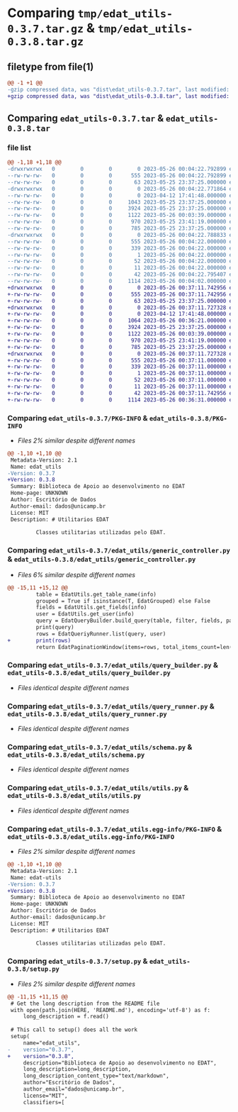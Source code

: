 # Comparing `tmp/edat_utils-0.3.7.tar.gz` & `tmp/edat_utils-0.3.8.tar.gz`

## filetype from file(1)

```diff
@@ -1 +1 @@
-gzip compressed data, was "dist\edat_utils-0.3.7.tar", last modified: Fri May 26 00:04:22 2023, max compression
+gzip compressed data, was "dist\edat_utils-0.3.8.tar", last modified: Fri May 26 00:37:11 2023, max compression
```

## Comparing `edat_utils-0.3.7.tar` & `edat_utils-0.3.8.tar`

### file list

```diff
@@ -1,18 +1,18 @@
-drwxrwxrwx   0        0        0        0 2023-05-26 00:04:22.792899 edat_utils-0.3.7/
--rw-rw-rw-   0        0        0      555 2023-05-26 00:04:22.792899 edat_utils-0.3.7/PKG-INFO
--rw-rw-rw-   0        0        0       63 2023-05-25 23:37:25.000000 edat_utils-0.3.7/README.md
-drwxrwxrwx   0        0        0        0 2023-05-26 00:04:22.771864 edat_utils-0.3.7/edat_utils/
--rw-rw-rw-   0        0        0        0 2023-04-12 17:41:48.000000 edat_utils-0.3.7/edat_utils/__init__.py
--rw-rw-rw-   0        0        0     1043 2023-05-25 23:37:25.000000 edat_utils-0.3.7/edat_utils/generic_controller.py
--rw-rw-rw-   0        0        0     3924 2023-05-25 23:37:25.000000 edat_utils-0.3.7/edat_utils/query_builder.py
--rw-rw-rw-   0        0        0     1122 2023-05-26 00:03:39.000000 edat_utils-0.3.7/edat_utils/query_runner.py
--rw-rw-rw-   0        0        0      970 2023-05-25 23:41:19.000000 edat_utils-0.3.7/edat_utils/schema.py
--rw-rw-rw-   0        0        0      785 2023-05-25 23:37:25.000000 edat_utils-0.3.7/edat_utils/utils.py
-drwxrwxrwx   0        0        0        0 2023-05-26 00:04:22.788833 edat_utils-0.3.7/edat_utils.egg-info/
--rw-rw-rw-   0        0        0      555 2023-05-26 00:04:22.000000 edat_utils-0.3.7/edat_utils.egg-info/PKG-INFO
--rw-rw-rw-   0        0        0      339 2023-05-26 00:04:22.000000 edat_utils-0.3.7/edat_utils.egg-info/SOURCES.txt
--rw-rw-rw-   0        0        0        1 2023-05-26 00:04:22.000000 edat_utils-0.3.7/edat_utils.egg-info/dependency_links.txt
--rw-rw-rw-   0        0        0       52 2023-05-26 00:04:22.000000 edat_utils-0.3.7/edat_utils.egg-info/requires.txt
--rw-rw-rw-   0        0        0       11 2023-05-26 00:04:22.000000 edat_utils-0.3.7/edat_utils.egg-info/top_level.txt
--rw-rw-rw-   0        0        0       42 2023-05-26 00:04:22.795407 edat_utils-0.3.7/setup.cfg
--rw-rw-rw-   0        0        0     1114 2023-05-26 00:04:02.000000 edat_utils-0.3.7/setup.py
+drwxrwxrwx   0        0        0        0 2023-05-26 00:37:11.742956 edat_utils-0.3.8/
+-rw-rw-rw-   0        0        0      555 2023-05-26 00:37:11.742956 edat_utils-0.3.8/PKG-INFO
+-rw-rw-rw-   0        0        0       63 2023-05-25 23:37:25.000000 edat_utils-0.3.8/README.md
+drwxrwxrwx   0        0        0        0 2023-05-26 00:37:11.727328 edat_utils-0.3.8/edat_utils/
+-rw-rw-rw-   0        0        0        0 2023-04-12 17:41:48.000000 edat_utils-0.3.8/edat_utils/__init__.py
+-rw-rw-rw-   0        0        0     1064 2023-05-26 00:36:21.000000 edat_utils-0.3.8/edat_utils/generic_controller.py
+-rw-rw-rw-   0        0        0     3924 2023-05-25 23:37:25.000000 edat_utils-0.3.8/edat_utils/query_builder.py
+-rw-rw-rw-   0        0        0     1122 2023-05-26 00:03:39.000000 edat_utils-0.3.8/edat_utils/query_runner.py
+-rw-rw-rw-   0        0        0      970 2023-05-25 23:41:19.000000 edat_utils-0.3.8/edat_utils/schema.py
+-rw-rw-rw-   0        0        0      785 2023-05-25 23:37:25.000000 edat_utils-0.3.8/edat_utils/utils.py
+drwxrwxrwx   0        0        0        0 2023-05-26 00:37:11.727328 edat_utils-0.3.8/edat_utils.egg-info/
+-rw-rw-rw-   0        0        0      555 2023-05-26 00:37:11.000000 edat_utils-0.3.8/edat_utils.egg-info/PKG-INFO
+-rw-rw-rw-   0        0        0      339 2023-05-26 00:37:11.000000 edat_utils-0.3.8/edat_utils.egg-info/SOURCES.txt
+-rw-rw-rw-   0        0        0        1 2023-05-26 00:37:11.000000 edat_utils-0.3.8/edat_utils.egg-info/dependency_links.txt
+-rw-rw-rw-   0        0        0       52 2023-05-26 00:37:11.000000 edat_utils-0.3.8/edat_utils.egg-info/requires.txt
+-rw-rw-rw-   0        0        0       11 2023-05-26 00:37:11.000000 edat_utils-0.3.8/edat_utils.egg-info/top_level.txt
+-rw-rw-rw-   0        0        0       42 2023-05-26 00:37:11.742956 edat_utils-0.3.8/setup.cfg
+-rw-rw-rw-   0        0        0     1114 2023-05-26 00:36:31.000000 edat_utils-0.3.8/setup.py
```

### Comparing `edat_utils-0.3.7/PKG-INFO` & `edat_utils-0.3.8/PKG-INFO`

 * *Files 2% similar despite different names*

```diff
@@ -1,10 +1,10 @@
 Metadata-Version: 2.1
 Name: edat_utils
-Version: 0.3.7
+Version: 0.3.8
 Summary: Biblioteca de Apoio ao desenvolvimento no EDAT
 Home-page: UNKNOWN
 Author: Escritório de Dados
 Author-email: dados@unicamp.br
 License: MIT
 Description: # Utilitarios EDAT
         Classes utilitarias utilizadas pelo EDAT.
```

### Comparing `edat_utils-0.3.7/edat_utils/generic_controller.py` & `edat_utils-0.3.8/edat_utils/generic_controller.py`

 * *Files 6% similar despite different names*

```diff
@@ -15,11 +15,12 @@
         table = EdatUtils.get_table_name(info)
         grouped = True if isinstance(T, EdatGrouped) else False
         fields = EdatUtils.get_fields(info)
         user = EdatUtils.get_user(info)
         query = EdatQueryBuilder.build_query(table, filter, fields, pagination, orders, grouped)
         print(query)
         rows = EdatQueriyRunner.list(query, user)
+        print(rows)
         return EdatPaginationWindow(items=rows, total_items_count=len(rows))
```

### Comparing `edat_utils-0.3.7/edat_utils/query_builder.py` & `edat_utils-0.3.8/edat_utils/query_builder.py`

 * *Files identical despite different names*

### Comparing `edat_utils-0.3.7/edat_utils/query_runner.py` & `edat_utils-0.3.8/edat_utils/query_runner.py`

 * *Files identical despite different names*

### Comparing `edat_utils-0.3.7/edat_utils/schema.py` & `edat_utils-0.3.8/edat_utils/schema.py`

 * *Files identical despite different names*

### Comparing `edat_utils-0.3.7/edat_utils/utils.py` & `edat_utils-0.3.8/edat_utils/utils.py`

 * *Files identical despite different names*

### Comparing `edat_utils-0.3.7/edat_utils.egg-info/PKG-INFO` & `edat_utils-0.3.8/edat_utils.egg-info/PKG-INFO`

 * *Files 2% similar despite different names*

```diff
@@ -1,10 +1,10 @@
 Metadata-Version: 2.1
 Name: edat-utils
-Version: 0.3.7
+Version: 0.3.8
 Summary: Biblioteca de Apoio ao desenvolvimento no EDAT
 Home-page: UNKNOWN
 Author: Escritório de Dados
 Author-email: dados@unicamp.br
 License: MIT
 Description: # Utilitarios EDAT
         Classes utilitarias utilizadas pelo EDAT.
```

### Comparing `edat_utils-0.3.7/setup.py` & `edat_utils-0.3.8/setup.py`

 * *Files 2% similar despite different names*

```diff
@@ -11,15 +11,15 @@
 # Get the long description from the README file
 with open(path.join(HERE, 'README.md'), encoding='utf-8') as f:
     long_description = f.read()
 
 # This call to setup() does all the work
 setup(
     name="edat_utils",
-    version="0.3.7",
+    version="0.3.8",
     description="Biblioteca de Apoio ao desenvolvimento no EDAT",
     long_description=long_description,
     long_description_content_type="text/markdown",
     author="Escritório de Dados",
     author_email="dados@unicamp.br",
     license="MIT",
     classifiers=[
```

